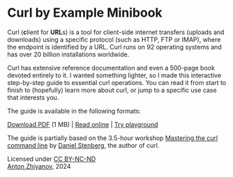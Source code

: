 # Curl by Example Minibook

Curl (<strong>c</strong>lient for <strong>URL</strong>s) is a tool for client-side internet transfers (uploads and downloads) using a specific protocol (such as HTTP, FTP or IMAP), where the endpoint is identified by a URL. Curl runs on 92 operating systems and has over 20 billion installations worldwide.

Curl has extensive reference documentation and even a 500-page book devoted entirely to it. I wanted something lighter, so I made this interactive step-by-step guide to essential curl operations. You can read it from start to finish to (hopefully) learn more about curl, or jump to a specific use case that interests you.

The guide is available in the following formats:

[Download PDF](https://github.com/nalgeon/curl-by-example/blob/main/curl-by-example.pdf) (1 MB) |
[Read online](https://antonz.org/curl-by-example/) |
[Try playground](https://codapi.org/curl/)

The guide is partially based on the 3.5-hour workshop [Mastering the curl command line](https://www.youtube.com/watch?v=V5vZWHP-RqU) by [Daniel Stenberg](https://daniel.haxx.se/), the author of curl.

Licensed under [CC BY-NC-ND](https://creativecommons.org/licenses/by-nc-nd/4.0/)<br>
[Anton Zhiyanov](https://antonz.org/), 2024
